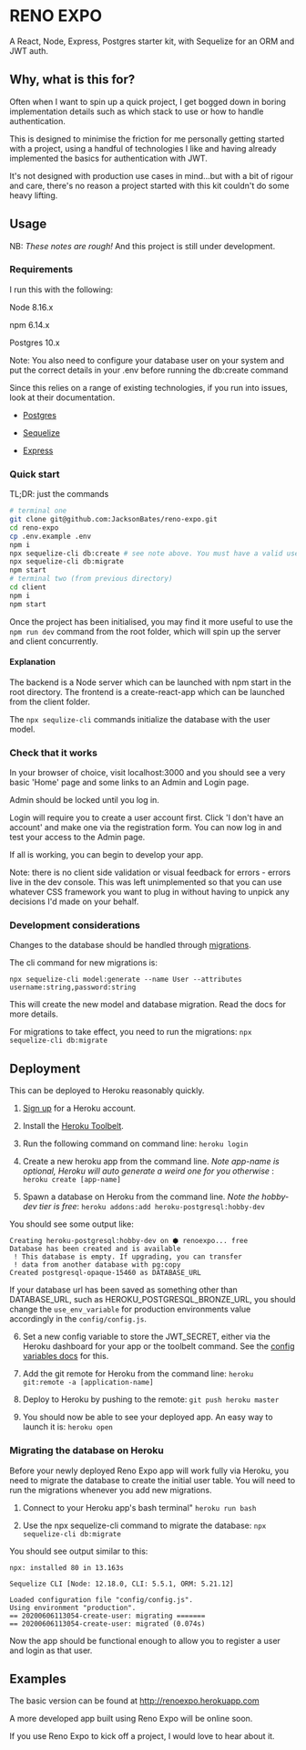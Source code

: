 # RENO EXPO

A React, Node, Express, Postgres starter kit, with Sequelize for an ORM and JWT auth.

## Why, what is this for?

Often when I want to spin up a quick project, I get bogged down in boring implementation details such as which stack to use or how to handle authentication.

This is designed to minimise the friction for me personally getting started with a project, using a handful of technologies I like and having already implemented the basics for authentication with JWT.

It's not designed with production use cases in mind...but with a bit of rigour and care, there's no reason a project started with this kit couldn't do some heavy lifting.

## Usage

NB: _These notes are rough!_ And this project is still under development.

### Requirements

I run this with the following:

Node 8.16.x

npm 6.14.x

Postgres 10.x

Note:
You also need to configure your database user on your system and put the correct
details in your .env before running the db:create command

Since this relies on a range of existing technologies, if you run into issues,
look at their documentation.

- [Postgres](https://www.postgresql.org/docs/10)

- [Sequelize](https://sequelize.org/v5/)

- [Express](https://expressjs.com/en/4x/api.html)

### Quick start

TL;DR: just the commands

```sh
# terminal one
git clone git@github.com:JacksonBates/reno-expo.git
cd reno-expo
cp .env.example .env
npm i
npx sequelize-cli db:create # see note above. You must have a valid user in your .env file
npx sequelize-cli db:migrate
npm start
# terminal two (from previous directory)
cd client
npm i
npm start
```

Once the project has been initialised, you may find it more useful to use the `npm run dev` command from the root folder, which will spin up the server and client concurrently.

#### Explanation

The backend is a Node server which can be launched with npm start in the root directory.
The frontend is a create-react-app which can be launched from the client folder.

The `npx sequlize-cli` commands initialize the database with the user model.

### Check that it works

In your browser of choice, visit localhost:3000 and you should see a very basic
'Home' page and some links to an Admin and Login page.

Admin should be locked until you log in.

Login will require you to create a user account first.
Click 'I don't have an account' and make one via the registration form.
You can now log in and test your access to the Admin page.

If all is working, you can begin to develop your app.

Note: there is no client side validation or visual feedback for errors - errors
live in the dev console. This was left unimplemented so that you can use whatever
CSS framework you want to plug in without having to unpick any decisions I'd
made on your behalf.

### Development considerations

Changes to the database should be handled through
[migrations](https://sequelize.org/v5/manual/migrations.html).

The cli command for new migrations is:

`npx sequelize-cli model:generate --name User --attributes username:string,password:string`

This will create the new model and database migration. Read the docs for more details.

For migrations to take effect, you need to run the migrations: `npx sequelize-cli db:migrate`

## Deployment

This can be deployed to Heroku reasonably quickly.

1. [Sign up](https://api.heroku.com/signup/devcenter) for a Heroku account.

2. Install the [Heroku Toolbelt](https://toolbelt.heroku.com/).

3. Run the following command on command line: `heroku login`

4. Create a new heroku app from the command line. _Note app-name is optional, Heroku will auto generate a weird one for you otherwise_
   : `heroku create [app-name]`

5. Spawn a database on Heroku from the command line. _Note the hobby-dev tier is free_: `heroku addons:add heroku-postgresql:hobby-dev`

You should see some output like:

```
Creating heroku-postgresql:hobby-dev on ⬢ renoexpo... free
Database has been created and is available
 ! This database is empty. If upgrading, you can transfer
 ! data from another database with pg:copy
Created postgresql-opaque-15460 as DATABASE_URL
```

If your database url has been saved as something other than DATABASE_URL, such as HEROKU_POSTGRESQL_BRONZE_URL, you should change the `use_env_variable` for production environments value accordingly in the `config/config.js`.

6. Set a new config variable to store the JWT_SECRET, either via the Heroku dashboard for your app or the toolbelt command. See the [config variables docs](https://devcenter.heroku.com/articles/config-vars) for this.

7. Add the git remote for Heroku from the command line: `heroku git:remote -a [application-name]`

8. Deploy to Heroku by pushing to the remote: `git push heroku master`

9. You should now be able to see your deployed app. An easy way to launch it is: `heroku open`

### Migrating the database on Heroku

Before your newly deployed Reno Expo app will work fully via Heroku, you need to migrate the database to create the initial user table. You will need to run the migrations whenever you add new migrations.

1. Connect to your Heroku app's bash terminal" `heroku run bash`

2. Use the npx sequelize-cli command to migrate the database: `npx sequelize-cli db:migrate`

You should see output similar to this:

```
npx: installed 80 in 13.163s

Sequelize CLI [Node: 12.18.0, CLI: 5.5.1, ORM: 5.21.12]

Loaded configuration file "config/config.js".
Using environment "production".
== 20200606113054-create-user: migrating =======
== 20200606113054-create-user: migrated (0.074s)

```

Now the app should be functional enough to allow you to register a user and login as that user.

## Examples

The basic version can be found at http://renoexpo.herokuapp.com

A more developed app built using Reno Expo will be online soon.

If you use Reno Expo to kick off a project, I would love to hear about it.
